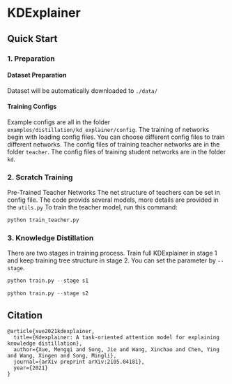 # KDExplainer

## Quick Start

### 1. Preparation

#### Dataset Preparation

Dataset will be automatically downloaded to `./data/`


#### Training Configs
Example configs are all in the folder `examples/distillation/kd_explainer/config`.
The training of networks begin with loading config files. You can choose different config files to train different networks.
The config files of training teacher networks are in the folder `teacher`. 
The config files of training student networks are in the folder `kd`.

### 2. Scratch Training
Pre-Trained Teacher Networks
The net structure of teachers can be set in config file. The code provids several models, more details are provided in the `utils.py`
To train the teacher model, run this command:

```python
python train_teacher.py 
```

### 3. Knowledge Distillation
There are two stages in training process. Train full KDExplainer in stage 1 and keep training tree structure in stage 2. You can set the parameter by `--stage`.


```python
python train.py --stage s1
```
```python
python train.py --stage s2
```
## Citation
```
@article{xue2021kdexplainer,
  title={Kdexplainer: A task-oriented attention model for explaining knowledge distillation},
  author={Xue, Mengqi and Song, Jie and Wang, Xinchao and Chen, Ying and Wang, Xingen and Song, Mingli},
  journal={arXiv preprint arXiv:2105.04181},
  year={2021}
}
```

